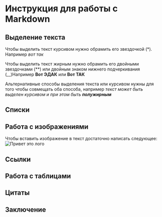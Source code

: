 # Инструкция для работы с Markdown

## Выделение текста

Чтобы выделить текст курсивом нужно обрамить его звездочкой (*). Например *вот так*

Чтобы выделить текст жирным нужно обрамить его двойными звездочками (**)  или двойным знаком нижнего подчеркивания (__)Например **Вот ЭДАК** или __Вот ТАК__

Альтернативные способы выделения текста или курсивом нужны для того чтобы совмещать оба способа, например _текст может быть выделен курсивом и при этом быть **полужирным**_
## Списки

## Работа с изображениями

Чтобы вставить изображение в текст достаточно написать следующее:
![Привет это лого](logo.jpg)

## Ссылки

## Работа с таблицами

## Цитаты

## Заключение